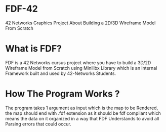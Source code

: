 # FDF-42
42 Networks Graphics Project About Building a 2D/3D Wireframe Model From Scratch

# What is FDF?

FDF is a 42 Networks cursus project where you have to build a 3D/2D Wireframe Model from Scratch using Minilibx Library which is an internal Framework built and used by 42-Networks Students.

# How The Program Works ?

The program takes 1 argument as input which is the map to be Rendered, the map should end with .fdf extension as it should be fdf compilant which means the data on it organized in a way that FDF Understands to avoid all Parsing errors that could occur.
